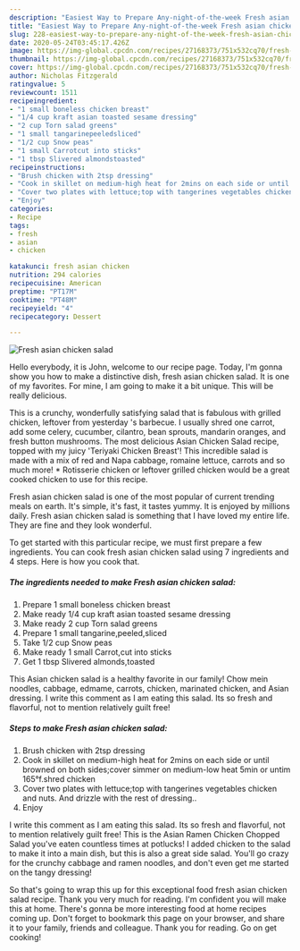 ```yaml
---
description: "Easiest Way to Prepare Any-night-of-the-week Fresh asian chicken salad"
title: "Easiest Way to Prepare Any-night-of-the-week Fresh asian chicken salad"
slug: 228-easiest-way-to-prepare-any-night-of-the-week-fresh-asian-chicken-salad
date: 2020-05-24T03:45:17.426Z
image: https://img-global.cpcdn.com/recipes/27168373/751x532cq70/fresh-asian-chicken-salad-recipe-main-photo.jpg
thumbnail: https://img-global.cpcdn.com/recipes/27168373/751x532cq70/fresh-asian-chicken-salad-recipe-main-photo.jpg
cover: https://img-global.cpcdn.com/recipes/27168373/751x532cq70/fresh-asian-chicken-salad-recipe-main-photo.jpg
author: Nicholas Fitzgerald
ratingvalue: 5
reviewcount: 1511
recipeingredient:
- "1 small boneless chicken breast"
- "1/4 cup kraft asian toasted sesame dressing"
- "2 cup Torn salad greens"
- "1 small tangarinepeeledsliced"
- "1/2 cup Snow peas"
- "1 small Carrotcut into sticks"
- "1 tbsp Slivered almondstoasted"
recipeinstructions:
- "Brush chicken with 2tsp dressing"
- "Cook in skillet on medium-high heat for 2mins on each side or until browned on both sides;cover simmer on medium-low heat 5min or untim 165°f.shred chicken"
- "Cover two plates with lettuce;top with tangerines vegetables chicken and nuts. And drizzle with the rest of dressing.."
- "Enjoy"
categories:
- Recipe
tags:
- fresh
- asian
- chicken

katakunci: fresh asian chicken 
nutrition: 294 calories
recipecuisine: American
preptime: "PT17M"
cooktime: "PT48M"
recipeyield: "4"
recipecategory: Dessert

---
```



![Fresh asian chicken salad](https://img-global.cpcdn.com/recipes/27168373/751x532cq70/fresh-asian-chicken-salad-recipe-main-photo.jpg)

Hello everybody, it is John, welcome to our recipe page. Today, I'm gonna show you how to make a distinctive dish, fresh asian chicken salad. It is one of my favorites. For mine, I am going to make it a bit unique. This will be really delicious.

This is a crunchy, wonderfully satisfying salad that is fabulous with grilled chicken, leftover from yesterday &#39;s barbecue. I usually shred one carrot, add some celery, cucumber, cilantro, bean sprouts, mandarin oranges, and fresh button mushrooms. The most delicious Asian Chicken Salad recipe, topped with my juicy &#39;Teriyaki Chicken Breast&#39;! This incredible salad is made with a mix of red and Napa cabbage, romaine lettuce, carrots and so much more! * Rotisserie chicken or leftover grilled chicken would be a great cooked chicken to use for this recipe.

Fresh asian chicken salad is one of the most popular of current trending meals on earth. It's simple, it's fast, it tastes yummy. It is enjoyed by millions daily. Fresh asian chicken salad is something that I have loved my entire life. They are fine and they look wonderful.


To get started with this particular recipe, we must first prepare a few ingredients. You can cook fresh asian chicken salad using 7 ingredients and 4 steps. Here is how you cook that.

<!--inarticleads1-->

##### The ingredients needed to make Fresh asian chicken salad:

1. Prepare 1 small boneless chicken breast
1. Make ready 1/4 cup kraft asian toasted sesame dressing
1. Make ready 2 cup Torn salad greens
1. Prepare 1 small tangarine,peeled,sliced
1. Take 1/2 cup Snow peas
1. Make ready 1 small Carrot,cut into sticks
1. Get 1 tbsp Slivered almonds,toasted


This Asian chicken salad is a healthy favorite in our family! Chow mein noodles, cabbage, edmame, carrots, chicken, marinated chicken, and Asian dressing. I write this comment as I am eating this salad. Its so fresh and flavorful, not to mention relatively guilt free! 

<!--inarticleads2-->

##### Steps to make Fresh asian chicken salad:

1. Brush chicken with 2tsp dressing
1. Cook in skillet on medium-high heat for 2mins on each side or until browned on both sides;cover simmer on medium-low heat 5min or untim 165°f.shred chicken
1. Cover two plates with lettuce;top with tangerines vegetables chicken and nuts. And drizzle with the rest of dressing..
1. Enjoy


I write this comment as I am eating this salad. Its so fresh and flavorful, not to mention relatively guilt free! This is the Asian Ramen Chicken Chopped Salad you&#39;ve eaten countless times at potlucks! I added chicken to the salad to make it into a main dish, but this is also a great side salad. You&#39;ll go crazy for the crunchy cabbage and ramen noodles, and don&#39;t even get me started on the tangy dressing! 

So that's going to wrap this up for this exceptional food fresh asian chicken salad recipe. Thank you very much for reading. I'm confident you will make this at home. There's gonna be more interesting food at home recipes coming up. Don't forget to bookmark this page on your browser, and share it to your family, friends and colleague. Thank you for reading. Go on get cooking!
